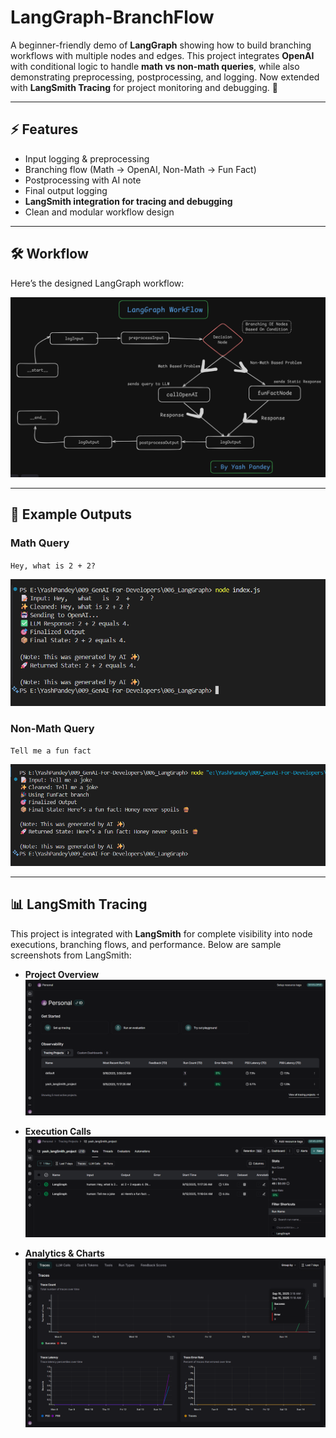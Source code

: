 # LangGraph-BranchFlow

A beginner-friendly demo of **LangGraph** showing how to build branching workflows with multiple nodes and edges.
This project integrates **OpenAI** with conditional logic to handle **math vs non-math queries**, while also demonstrating preprocessing, postprocessing, and logging.
Now extended with **LangSmith Tracing** for project monitoring and debugging. 🚀

---

## ⚡ Features

- Input logging & preprocessing
- Branching flow (Math → OpenAI, Non-Math → Fun Fact)
- Postprocessing with AI note
- Final output logging
- **LangSmith integration for tracing and debugging**
- Clean and modular workflow design

---

## 🛠️ Workflow

Here’s the designed LangGraph workflow:

![Workflow](./public/Workflow.png)

---

## 📸 Example Outputs

### Math Query

`Hey, what is 2 + 2?`

![Math Output](./public/Math_Output.png)

### Non-Math Query

`Tell me a fun fact`

![Non-Math Output](./public/NonMath-Output.png)

---

## 📊 LangSmith Tracing

This project is integrated with **LangSmith** for complete visibility into node executions, branching flows, and performance.
Below are sample screenshots from LangSmith:

- **Project Overview**
  ![LangSmith Project](./public/LangSmith-Project.png)

- **Execution Calls**
  ![LangSmith Calls](./public/LangSmith-Calls.png)

- **Analytics & Charts**
  ![LangSmith Charts](./public/LangSmith-Charts.png)
